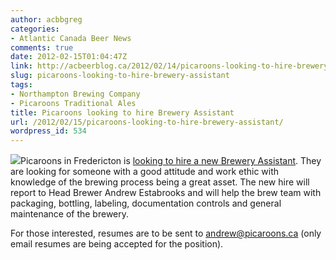 ```yaml
---
author: acbbgreg
categories:
- Atlantic Canada Beer News
comments: true
date: 2012-02-15T01:04:47Z
link: http://acbeerblog.ca/2012/02/14/picaroons-looking-to-hire-brewery-assistant/
slug: picaroons-looking-to-hire-brewery-assistant
tags:
- Northampton Brewing Company
- Picaroons Traditional Ales
title: Picaroons looking to hire Brewery Assistant
url: /2012/02/15/picaroons-looking-to-hire-brewery-assistant/
wordpress_id: 534
---
```


[![](http://acbeerblog.ca/wp-content/uploads/2012/02/picaroons_logo.jpg)](http://acbeerblog.ca/wp-content/uploads/2012/02/picaroons_logo.jpg)Picaroons in Fredericton is [looking to hire a new Brewery Assistant](http://www.picaroonspub.com/profiles/blogs/we-re-hiring-again).  They are looking for someone with a good attitude and work ethic with knowledge of the brewing process being a great asset.  The new hire will report to Head Brewer Andrew Estabrooks and will help the brew team with packaging, bottling, labeling, documentation controls and general maintenance of the brewery.

For those interested, resumes are to be sent to andrew@picaroons.ca (only email resumes are being accepted for the position).
